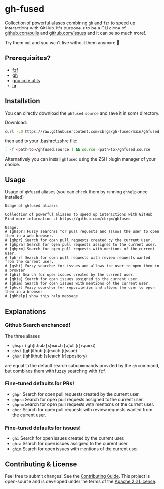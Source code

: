 # gh-fused

Collection of powerful aliases combining `gh` and `fzf` to speed up interactions with GitHub. It's purpose is to be a CLI clone of [github.com/pulls](https://github.com/pulls) and [github.com/issues](https://github.com/issues) and it can be so much more!.

Try them out and you won't live without them anymore 🚀

## Prerequisites?

* [fzf](https://github.com/junegunn/fzf)
* [gh](https://github.com/cli/cli)
* [gnu core utils](https://www.gnu.org/software/coreutils/)
* [jq](https://stedolan.github.io/jq/)

## Installation

You can directly download the [`ghfused.source`](https://raw.githubusercontent.com/cbrgm/gh-fused/main/ghfused.source)
and save it in some directory.

Download:
```bash
curl -LO https://raw.githubusercontent.com/cbrgm/gh-fused/main/ghfused.source
```

then add to your .bashrc/.zshrc file:
```bash
[ -f <path-to>/ghfused.source ] && source <path-to>/ghfused.source
```

Alternatively you can install `ghfused` using the ZSH plugin manager of your
choice.

## Usage

Usage of `ghfused` aliases (you can check them by running `ghhelp` once installed)

```
Usage of ghfused aliases

Collection of powerful aliases to speed up interactions with GitHub
Find more information at https://github.com/cbrgm/ghfused

Usage:
# [ghspr] Fuzzy searches for pull requests and allows the user to open them in a web browser.
# [ghpr] Search for open pull requests created by the current user.
# [ghpra] Search for open pull requests assigned to the current user.
# [ghprm] Search for open pull requests with mentions of the current user.
# [ghrr] Search for open pull requests with review requests wanted from the current user.
# [gshi] Fuzzy searches for issues and allows the user to open them in a browser
# [ghi] Search for open issues created by the current user.
# [ghia] Search for open issues assigned to the current user.
# [ghim] Search for open issues with mentions of the current user.
# [ghsr] Fuzzy searches for repositories and allows the user to open them in a browser
# [ghhelp] show this help message
```

## Explanations

### Github Search enchanced!

The three aliases

* `ghspr` ([gh]ithub [s]earch [p]ull [r]equest)
* `ghsi` ([gh]ithub [s]earch [i]ssue)
* `ghsr` ([gh]ithub [s]earch [r]epository)

are equal to the default search subcommands provided by the `gh` command, but combines them with fuzzy searching with `fzf`.

### Fine-tuned defaults for PRs!

* `ghpr` Search for open pull requests created by the current user.
* `ghpra` Search for open pull requests assigned to the current user.
* `ghprm` Search for open pull requests with mentions of the current user.
* `ghrr` Search for open pull requests with review requests wanted from the current user.

### Fine-tuned defaults for issues!

* `ghi` Search for open issues created by the current user.
* `ghia` Search for open issues assigned to the current user.
* `ghim` Search for open issues with mentions of the current user.

## Contributing & License

Feel free to submit changes! See
the [Contributing Guide](https://github.com/cbrgm/contributing/blob/master/CONTRIBUTING.md). This project is open-source
and is developed under the terms of the [Apache 2.0 License](https://github.com/cbrgm/gh-fused/blob/master/LICENSE).
